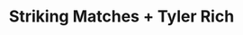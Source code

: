 ---
layout: post
category: concert
title: Striking Matches + Tyler Rich
artists: 
- Striking Matches
- Tyler Rich
place: 
- The Garage
country: Angleterre
city: Londres
---